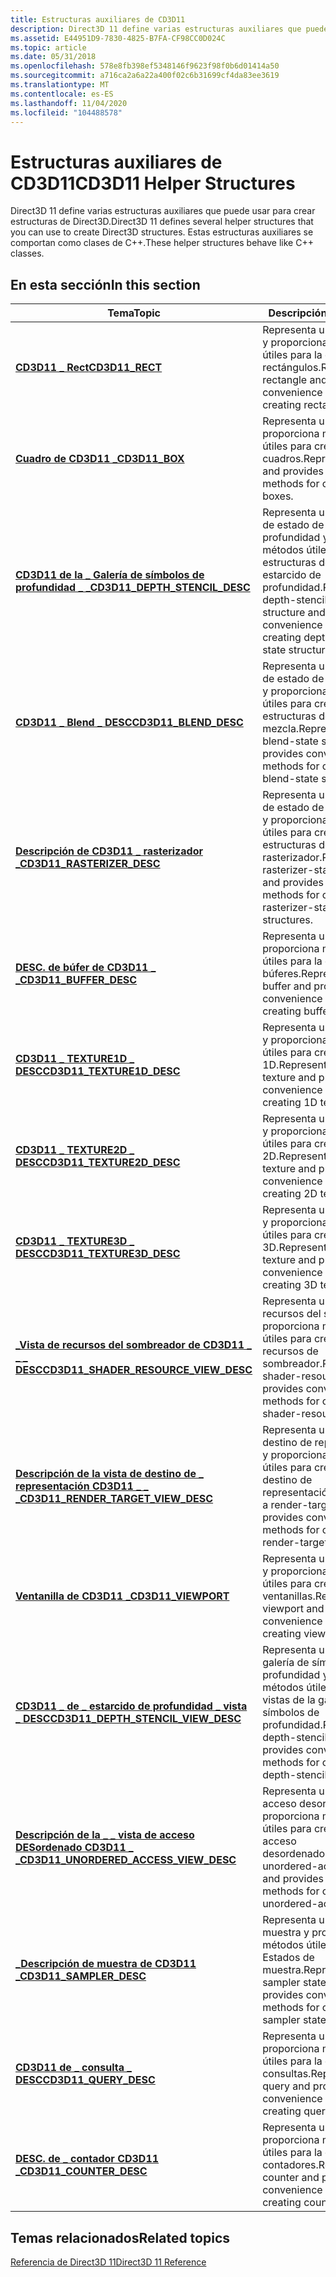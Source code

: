 ```yaml
---
title: Estructuras auxiliares de CD3D11
description: Direct3D 11 define varias estructuras auxiliares que puede usar para crear estructuras de Direct3D. Estas estructuras auxiliares se comportan como clases de C++.
ms.assetid: E44951D9-7830-4825-B7FA-CF98CC0D024C
ms.topic: article
ms.date: 05/31/2018
ms.openlocfilehash: 578e8fb398ef5348146f9623f98f0b6d01414a50
ms.sourcegitcommit: a716ca2a6a22a400f02c6b31699cf4da83ee3619
ms.translationtype: MT
ms.contentlocale: es-ES
ms.lasthandoff: 11/04/2020
ms.locfileid: "104488578"
---
```

# <a name="cd3d11-helper-structures"></a><span data-ttu-id="fc648-104">Estructuras auxiliares de CD3D11</span><span class="sxs-lookup"><span data-stu-id="fc648-104">CD3D11 Helper Structures</span></span>

<span data-ttu-id="fc648-105">Direct3D 11 define varias estructuras auxiliares que puede usar para crear estructuras de Direct3D.</span><span class="sxs-lookup"><span data-stu-id="fc648-105">Direct3D 11 defines several helper structures that you can use to create Direct3D structures.</span></span> <span data-ttu-id="fc648-106">Estas estructuras auxiliares se comportan como clases de C++.</span><span class="sxs-lookup"><span data-stu-id="fc648-106">These helper structures behave like C++ classes.</span></span>


## <a name="in-this-section"></a><span data-ttu-id="fc648-107">En esta sección</span><span class="sxs-lookup"><span data-stu-id="fc648-107">In this section</span></span>



| <span data-ttu-id="fc648-108">Tema</span><span class="sxs-lookup"><span data-stu-id="fc648-108">Topic</span></span>                                                                                         | <span data-ttu-id="fc648-109">Descripción</span><span class="sxs-lookup"><span data-stu-id="fc648-109">Description</span></span>                                                                                                                         |
|-----------------------------------------------------------------------------------------------|-------------------------------------------------------------------------------------------------------------------------------------|
| [<span data-ttu-id="fc648-110">**CD3D11 \_ Rect**</span><span class="sxs-lookup"><span data-stu-id="fc648-110">**CD3D11\_RECT**</span></span>](/windows/win32/api/d3d11/ns-d3d11-cd3d11_rect)<br/>                                                | <span data-ttu-id="fc648-111">Representa un rectángulo y proporciona métodos útiles para la creación de rectángulos.</span><span class="sxs-lookup"><span data-stu-id="fc648-111">Represents a rectangle and provides convenience methods for creating rectangles.</span></span><br/>                                         |
| [<span data-ttu-id="fc648-112">**Cuadro de CD3D11 \_**</span><span class="sxs-lookup"><span data-stu-id="fc648-112">**CD3D11\_BOX**</span></span>](/windows/win32/api/d3d11/ns-d3d11-cd3d11_box)<br/>                                                  | <span data-ttu-id="fc648-113">Representa un cuadro y proporciona métodos útiles para crear cuadros.</span><span class="sxs-lookup"><span data-stu-id="fc648-113">Represents a box and provides convenience methods for creating boxes.</span></span><br/>                                                    |
| [<span data-ttu-id="fc648-114">**CD3D11 de la \_ Galería de símbolos de profundidad \_ \_**</span><span class="sxs-lookup"><span data-stu-id="fc648-114">**CD3D11\_DEPTH\_STENCIL\_DESC**</span></span>](/windows/win32/api/d3d11/ns-d3d11-cd3d11_depth_stencil_desc)<br/>                  | <span data-ttu-id="fc648-115">Representa una estructura de estado de estarcido de profundidad y proporciona métodos útiles para crear estructuras de estado de estarcido de profundidad.</span><span class="sxs-lookup"><span data-stu-id="fc648-115">Represents a depth-stencil-state structure and provides convenience methods for creating depth-stencil-state structures.</span></span><br/> |
| [<span data-ttu-id="fc648-116">**CD3D11 \_ Blend \_ DESC**</span><span class="sxs-lookup"><span data-stu-id="fc648-116">**CD3D11\_BLEND\_DESC**</span></span>](/windows/desktop/api/D3D11/ns-d3d11-cd3d11_blend_desc)<br/>                                   | <span data-ttu-id="fc648-117">Representa una estructura de estado de combinación y proporciona métodos útiles para crear estructuras de estado de mezcla.</span><span class="sxs-lookup"><span data-stu-id="fc648-117">Represents a blend-state structure and provides convenience methods for creating blend-state structures.</span></span><br/>                 |
| [<span data-ttu-id="fc648-118">**Descripción de CD3D11 \_ rasterizador \_**</span><span class="sxs-lookup"><span data-stu-id="fc648-118">**CD3D11\_RASTERIZER\_DESC**</span></span>](/windows/win32/api/d3d11/ns-d3d11-cd3d11_rasterizer_desc)<br/>                         | <span data-ttu-id="fc648-119">Representa una estructura de estado de rasterizador y proporciona métodos útiles para crear estructuras de estado de rasterizador.</span><span class="sxs-lookup"><span data-stu-id="fc648-119">Represents a rasterizer-state structure and provides convenience methods for creating rasterizer-state structures.</span></span><br/>       |
| [<span data-ttu-id="fc648-120">**DESC. de búfer de CD3D11 \_ \_**</span><span class="sxs-lookup"><span data-stu-id="fc648-120">**CD3D11\_BUFFER\_DESC**</span></span>](/windows/desktop/api/D3D11/ns-d3d11-cd3d11_buffer_desc)<br/>                                 | <span data-ttu-id="fc648-121">Representa un búfer y proporciona métodos útiles para la creación de búferes.</span><span class="sxs-lookup"><span data-stu-id="fc648-121">Represents a buffer and provides convenience methods for creating buffers.</span></span><br/>                                               |
| [<span data-ttu-id="fc648-122">**CD3D11 \_ TEXTURE1D \_ DESC**</span><span class="sxs-lookup"><span data-stu-id="fc648-122">**CD3D11\_TEXTURE1D\_DESC**</span></span>](/windows/win32/api/d3d11/ns-d3d11-cd3d11_texture1d_desc)<br/>                           | <span data-ttu-id="fc648-123">Representa una textura 1D y proporciona métodos útiles para crear texturas 1D.</span><span class="sxs-lookup"><span data-stu-id="fc648-123">Represents a 1D texture and provides convenience methods for creating 1D textures.</span></span><br/>                                       |
| [<span data-ttu-id="fc648-124">**CD3D11 \_ TEXTURE2D \_ DESC**</span><span class="sxs-lookup"><span data-stu-id="fc648-124">**CD3D11\_TEXTURE2D\_DESC**</span></span>](/windows/win32/api/d3d11/ns-d3d11-cd3d11_texture2d_desc)<br/>                           | <span data-ttu-id="fc648-125">Representa una textura 2D y proporciona métodos útiles para crear texturas 2D.</span><span class="sxs-lookup"><span data-stu-id="fc648-125">Represents a 2D texture and provides convenience methods for creating 2D textures.</span></span><br/>                                       |
| [<span data-ttu-id="fc648-126">**CD3D11 \_ TEXTURE3D \_ DESC**</span><span class="sxs-lookup"><span data-stu-id="fc648-126">**CD3D11\_TEXTURE3D\_DESC**</span></span>](/windows/win32/api/d3d11/ns-d3d11-cd3d11_texture3d_desc)<br/>                           | <span data-ttu-id="fc648-127">Representa una textura 3D y proporciona métodos útiles para crear texturas 3D.</span><span class="sxs-lookup"><span data-stu-id="fc648-127">Represents a 3D texture and provides convenience methods for creating 3D textures.</span></span><br/>                                       |
| [<span data-ttu-id="fc648-128">**\_Vista de recursos del sombreador de CD3D11 \_ \_ \_ DESC**</span><span class="sxs-lookup"><span data-stu-id="fc648-128">**CD3D11\_SHADER\_RESOURCE\_VIEW\_DESC**</span></span>](/windows/win32/api/d3d11/ns-d3d11-cd3d11_shader_resource_view_desc)<br/>   | <span data-ttu-id="fc648-129">Representa una vista de recursos del sombreador y proporciona métodos útiles para crear vistas de recursos de sombreador.</span><span class="sxs-lookup"><span data-stu-id="fc648-129">Represents a shader-resource view and provides convenience methods for creating shader-resource views.</span></span><br/>                   |
| [<span data-ttu-id="fc648-130">**Descripción de la vista de destino de \_ representación CD3D11 \_ \_ \_**</span><span class="sxs-lookup"><span data-stu-id="fc648-130">**CD3D11\_RENDER\_TARGET\_VIEW\_DESC**</span></span>](/windows/win32/api/d3d11/ns-d3d11-cd3d11_render_target_view_desc)<br/>       | <span data-ttu-id="fc648-131">Representa una vista de destino de representación y proporciona métodos útiles para crear vistas de destino de representación.</span><span class="sxs-lookup"><span data-stu-id="fc648-131">Represents a render-target view and provides convenience methods for creating render-target views.</span></span><br/>                       |
| [<span data-ttu-id="fc648-132">**Ventanilla de CD3D11 \_**</span><span class="sxs-lookup"><span data-stu-id="fc648-132">**CD3D11\_VIEWPORT**</span></span>](/windows/win32/api/d3d11/ns-d3d11-cd3d11_viewport)<br/>                                        | <span data-ttu-id="fc648-133">Representa una ventanilla y proporciona métodos útiles para crear las ventanillas.</span><span class="sxs-lookup"><span data-stu-id="fc648-133">Represents a viewport and provides convenience methods for creating viewports.</span></span><br/>                                           |
| [<span data-ttu-id="fc648-134">**CD3D11 \_ de \_ estarcido de profundidad \_ vista \_ DESC**</span><span class="sxs-lookup"><span data-stu-id="fc648-134">**CD3D11\_DEPTH\_STENCIL\_VIEW\_DESC**</span></span>](/windows/win32/api/d3d11/ns-d3d11-cd3d11_depth_stencil_view_desc)<br/>       | <span data-ttu-id="fc648-135">Representa una vista de galería de símbolos de profundidad y proporciona métodos útiles para crear vistas de la galería de símbolos de profundidad.</span><span class="sxs-lookup"><span data-stu-id="fc648-135">Represents a depth-stencil view and provides convenience methods for creating depth-stencil views.</span></span><br/>                       |
| [<span data-ttu-id="fc648-136">**Descripción de la \_ \_ vista de acceso DESordenado CD3D11 \_ \_**</span><span class="sxs-lookup"><span data-stu-id="fc648-136">**CD3D11\_UNORDERED\_ACCESS\_VIEW\_DESC**</span></span>](/windows/win32/api/d3d11/ns-d3d11-cd3d11_unordered_access_view_desc)<br/> | <span data-ttu-id="fc648-137">Representa una vista de acceso desordenado y proporciona métodos útiles para crear vistas de acceso desordenado.</span><span class="sxs-lookup"><span data-stu-id="fc648-137">Represents a unordered-access view and provides convenience methods for creating unordered-access views.</span></span><br/>                 |
| [<span data-ttu-id="fc648-138">**\_Descripción de muestra de CD3D11 \_**</span><span class="sxs-lookup"><span data-stu-id="fc648-138">**CD3D11\_SAMPLER\_DESC**</span></span>](/windows/win32/api/d3d11/ns-d3d11-cd3d11_sampler_desc)<br/>                               | <span data-ttu-id="fc648-139">Representa un estado de muestra y proporciona métodos útiles para crear Estados de muestra.</span><span class="sxs-lookup"><span data-stu-id="fc648-139">Represents a sampler state and provides convenience methods for creating sampler states.</span></span><br/>                                 |
| [<span data-ttu-id="fc648-140">**CD3D11 de \_ consulta \_ DESC**</span><span class="sxs-lookup"><span data-stu-id="fc648-140">**CD3D11\_QUERY\_DESC**</span></span>](/windows/win32/api/d3d11/ns-d3d11-cd3d11_query_desc)<br/>                                   | <span data-ttu-id="fc648-141">Representa una consulta y proporciona métodos útiles para la creación de consultas.</span><span class="sxs-lookup"><span data-stu-id="fc648-141">Represents a query and provides convenience methods for creating queries.</span></span><br/>                                                |
| [<span data-ttu-id="fc648-142">**DESC. de \_ contador CD3D11 \_**</span><span class="sxs-lookup"><span data-stu-id="fc648-142">**CD3D11\_COUNTER\_DESC**</span></span>](/windows/win32/api/d3d11/ns-d3d11-cd3d11_counter_desc)<br/>                               | <span data-ttu-id="fc648-143">Representa un contador y proporciona métodos útiles para la creación de contadores.</span><span class="sxs-lookup"><span data-stu-id="fc648-143">Represents a counter and provides convenience methods for creating counters.</span></span><br/>                                             |



 

## <a name="related-topics"></a><span data-ttu-id="fc648-144">Temas relacionados</span><span class="sxs-lookup"><span data-stu-id="fc648-144">Related topics</span></span>

<dl> <dt>

[<span data-ttu-id="fc648-145">Referencia de Direct3D 11</span><span class="sxs-lookup"><span data-stu-id="fc648-145">Direct3D 11 Reference</span></span>](d3d11-graphics-reference.md)
</dt> </dl>

 

